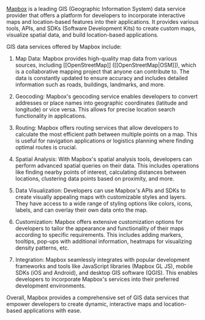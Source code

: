 
[Mapbox](https://mapbox.com) is a leading GIS (Geographic Information System) data service provider that offers a platform for developers to incorporate interactive maps and location-based features into their applications. It provides various tools, APIs, and SDKs (Software Development Kits) to create custom maps, visualize spatial data, and build location-based applications.

GIS data services offered by Mapbox include:

1. Map Data: Mapbox provides high-quality map data from various sources, including [[OpenStreetMap]] ([[OpenStreetMap|OSM]]), which is a collaborative mapping project that anyone can contribute to. The data is constantly updated to ensure accuracy and includes detailed information such as roads, buildings, landmarks, and more.

2. Geocoding: Mapbox's geocoding service enables developers to convert addresses or place names into geographic coordinates (latitude and longitude) or vice versa. This allows for precise location search functionality in applications.

3. Routing: Mapbox offers routing services that allow developers to calculate the most efficient path between multiple points on a map. This is useful for navigation applications or logistics planning where finding optimal routes is crucial.

4. Spatial Analysis: With Mapbox's spatial analysis tools, developers can perform advanced spatial queries on their data. This includes operations like finding nearby points of interest, calculating distances between locations, clustering data points based on proximity, and more.

5. Data Visualization: Developers can use Mapbox's APIs and SDKs to create visually appealing maps with customizable styles and layers. They have access to a wide range of styling options like colors, icons, labels, and can overlay their own data onto the map.

6. Customization: Mapbox offers extensive customization options for developers to tailor the appearance and functionality of their maps according to specific requirements. This includes adding markers, tooltips, pop-ups with additional information, heatmaps for visualizing density patterns, etc.

7. Integration: Mapbox seamlessly integrates with popular development frameworks and tools like JavaScript libraries (Mapbox GL JS), mobile SDKs (iOS and Android), and desktop GIS software (QGIS). This enables developers to incorporate Mapbox's services into their preferred development environments.

Overall, Mapbox provides a comprehensive set of GIS data services that empower developers to create dynamic, interactive maps and location-based applications with ease.